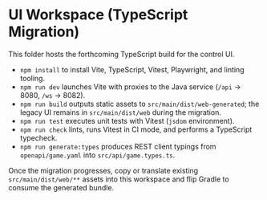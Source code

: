 # UI Workspace (TypeScript Migration)

This folder hosts the forthcoming TypeScript build for the control UI.

- `npm install` to install Vite, TypeScript, Vitest, Playwright, and linting tooling.
- `npm run dev` launches Vite with proxies to the Java service (`/api` → 8080, `/ws` → 8082).
- `npm run build` outputs static assets to `src/main/dist/web-generated`; the legacy UI remains in `src/main/dist/web` during the migration.
- `npm run test` executes unit tests with Vitest (`jsdom` environment).
- `npm run check` lints, runs Vitest in CI mode, and performs a TypeScript typecheck.
- `npm run generate:types` produces REST client typings from `openapi/game.yaml` into `src/api/game.types.ts`.

Once the migration progresses, copy or translate existing `src/main/dist/web/**` assets into this workspace and flip Gradle to consume the generated bundle.
